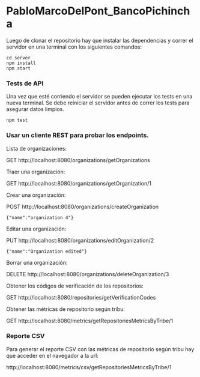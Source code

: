 # PabloMarcoDelPont_BancoPichincha

Luego de clonar el repositorio hay que instalar las dependencias y correr el servidor en una terminal con los siguientes comandos:
```
cd server
npm install
npm start
```

### Tests de API

Una vez que esté corriendo el servidor se pueden ejecutar los tests en una nueva terminal.
Se debe reiniciar el servidor antes de correr los tests para asegurar datos limpios.

```npm test```

### Usar un cliente REST para probar los endpoints.

Lista de organizaciones:

GET http://localhost:8080/organizations/getOrganizations

Traer una organización:

GET http://localhost:8080/organizations/getOrganization/1

Crear una organización:

POST http://localhost:8080/organizations/createOrganization

```{"name":"organization 4"}```

Editar una organización:

PUT http://localhost:8080/organizations/editOrganization/2

```{"name":"Organization edited"}```

Borrar una organización:

DELETE http://localhost:8080/organizations/deleteOrganization/3

Obtener los códigos de verificación de los repositorios:

GET http://localhost:8080/repositories/getVerificationCodes

Obtener las métricas de repositorio según tribu:

GET http://localhost:8080/metrics/getRepositoriesMetricsByTribe/1

### Reporte CSV

Para generar el reporte CSV con las métricas de repositorio según tribu hay que acceder en el navegador a la url:

http://localhost:8080/metrics/csv/getRepositoriesMetricsByTribe/1
